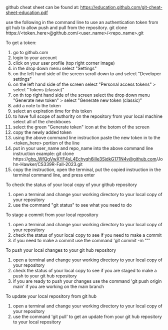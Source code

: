github cheat sheet can be found at:
https://education.github.com/git-cheat-sheet-education.pdf

use the following in the command line to use an authentication token from git hub to allow push and pull from the repository.
git clone https://<token_here>@github.com/<user_name>/<repo_name>.git

To get a token:
1. go to github.com 
2. login to your account
3. click on your user profile (top right corner image)
4. in the drop down menu select "Settings"
5. on the left hand side of the screen scroll down to and select "Developer settings"
6. on the left hand side of the screen select "Personal access tokens" >  select "Tokens (classic)"
7. on th top right hand side of the screen select the drop down menu "Generate new token" > select "Generate new token (classic)"
8. add a note to the token
9. select an expiration time for this token
10. to have full scope of authority on the repository from your local machine select all of the checkboxes
11. select the green "Generate token" icon at the botom of the screen
12. copy the newly added token
13. using the above command line instruction paste the new token in to the <token_here> portion of the line
14. put in your user_name and repo_name into the above command line instruction
    example: git clone https://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@github.com/John-Hawker/CS339R-Fall-2023.git
15. copy the instruction, open the terminal, put the copied instruction in the terminal command line, and press enter

To check the status of your local copy of your github repository
1. open a terminal and change your working directory to your local copy of your repository
2. use the command "git status" to see what you need to do

To stage a commit from your local repository
1. open a terminal and change your working directory to your local copy of your repository
2. check the status of your local copy to see if you need to make a commit
3. if you need to make a commit use the command 'git commit -m "<add a message about the commit here>"'

To push your local changes to your git hub repository
1. open a terminal and change your working directory to your local copy of your repository
2. check the status of your local copy to see if you are staged to make a push to your git hub repository
3. if you are ready to push your changes use the command 'git push origin main' if you are working on the main branch

To update your local repository from git hub
1. open a terminal and change your working directory to your local copy of your repository
2. use the command 'git pull' to get an update from your git hub repository to your local repository